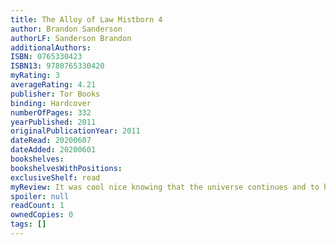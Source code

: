 ```yaml
---
title: The Alloy of Law Mistborn 4
author: Brandon Sanderson
authorLF: Sanderson Brandon
additionalAuthors: 
ISBN: 0765330423
ISBN13: 9780765330420
myRating: 3
averageRating: 4.21
publisher: Tor Books
binding: Hardcover
numberOfPages: 332
yearPublished: 2011
originalPublicationYear: 2011
dateRead: 20200607
dateAdded: 20200601
bookshelves: 
bookshelvesWithPositions: 
exclusiveShelf: read
myReview: It was cool nice knowing that the universe continues and to hear some familiar names and identify familiar things from their history It was also great to learn about how the magic system had developed and evolved over the years and see that in a big of a modern setting But I felt like it didnt have the thrill of the first series I wasnt as invested in the characters But I did stay till the end so that counts for something
spoiler: null
readCount: 1
ownedCopies: 0
tags: []
---
```


